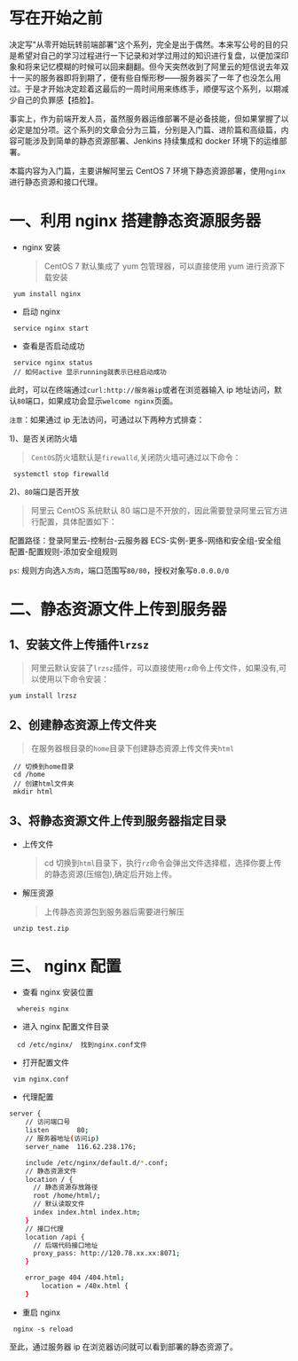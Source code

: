 # 写在开始之前

决定写"从零开始玩转前端部署"这个系列，完全是出于偶然。本来写公号的目的只是希望对自己的学习过程进行一下记录和对学过用过的知识进行复盘，以便加深印象和将来记忆模糊的时候可以回来翻翻。但今天突然收到了阿里云的短信说去年双十一买的服务器即将到期了，便有些自惭形秽——服务器买了一年了也没怎么用过。于是才开始决定趁着这最后的一周时间用来练练手，顺便写这个系列，以期减少自己的负罪感【捂脸】。

事实上，作为前端开发人员，虽然服务器运维部署不是必备技能，但如果掌握了以必定是加分项。这个系列的文章会分为三篇，分别是入门篇、进阶篇和高级篇，内容可能涉及到简单的静态资源部署、Jenkins 持续集成和 docker 环境下的运维部署。

本篇内容为入门篇，主要讲解阿里云 CentOS 7 环境下静态资源部署，使用`nginx`进行静态资源和接口代理。

# 一、利用 nginx 搭建静态资源服务器

- nginx 安装
  > CentOS 7 默认集成了 yum 包管理器，可以直接使用 yum 进行资源下载安装

```
 yum install nginx
```

- 启动 nginx

```
 service nginx start
```

- 查看是否启动成功

```
 service nginx status
 // 如何active 显示running就表示已经启动成功
```

此时，可以在终端通过`curl:http://服务器ip`或者在浏览器输入 ip 地址访问，默认`80`端口，如果成功会显示`welcome nginx`页面。

`注意`：如果通过 ip 无法访问，可通过以下两种方式排查：

1)、是否关闭防火墙

> `CentOS`防火墙默认是`firewalld`,关闭防火墙可通过以下命令：

```
 systemctl stop firewalld
```

2)、`80`端口是否开放

> 阿里云 CentOS 系统默认 80 端口是不开放的，因此需要登录阿里云官方进行配置，具体配置如下：

配置路径：登录阿里云-控制台-云服务器 ECS-实例-更多-网络和安全组-安全组配置-配置规则-添加安全组规则

`ps`: 规则方向选`入方向`，端口范围写`80/80`，授权对象写`0.0.0.0/0`

# 二、静态资源文件上传到服务器

## 1、安装文件上传插件`lrzsz`

> 阿里云默认安装了`lrzsz`插件，可以直接使用`rz`命令上传文件，如果没有,可以使用以下命令安装：

```
yum install lrzsz
```

## 2、创建静态资源上传文件夹

> 在服务器根目录的`home`目录下创建静态资源上传文件夹`html`

```
 // 切换到home目录
 cd /home
 // 创建html文件夹
 mkdir html
```

## 3、将静态资源文件上传到服务器指定目录

- 上传文件
  > cd 切换到`html`目录下，执行`rz`命令会弹出文件选择框，选择你要上传的静态资源(压缩包),确定后开始上传。
- 解压资源
  > 上传静态资源包到服务器后需要进行解压

```
 unzip test.zip
```

# 三、 nginx 配置

- 查看 nginx 安装位置

```
  whereis nginx
```

- 进入 nginx 配置文件目录

```
  cd /etc/nginx/  找到nginx.conf文件
```

- 打开配置文件

```
 vim nginx.conf
```

- 代理配置

```bash
server {
    // 访问端口号
    listen       80;
    // 服务器地址(访问ip)
    server_name  116.62.238.176;

    include /etc/nginx/default.d/*.conf;
    // 静态资源文件
    location / {
      // 静态资源存放路径
      root /home/html/;
      // 默认读取文件
      index index.html index.htm;
    }
    // 接口代理
    location /api {
      // 后端代码接口地址
      proxy_pass: http://120.78.xx.xx:8071;
    }

    error_page 404 /404.html;
        location = /40x.html {
    }
```

- 重启 nginx

```
 nginx -s reload
```

至此，通过服务器 ip 在浏览器访问就可以看到部署的静态资源了。
